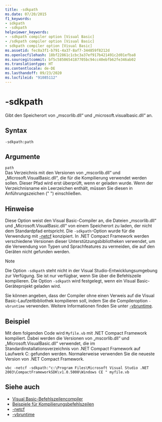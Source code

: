 ```yaml
---
title: -sdkpath
ms.date: 07/20/2015
f1_keywords:
- sdkpath
- -sdkpath
helpviewer_keywords:
- -sdkpath compiler option [Visual Basic]
- /sdkpath compiler option [Visual Basic]
- sdkpath compiler option [Visual Basic]
ms.assetid: fec8a3f1-b791-4a37-8af7-344859f8212d
ms.openlocfilehash: 18bf22861c1cbc3a37ef917b421491c2d01efba8
ms.sourcegitcommit: bf5c5850654187705bc94cc40ebfb62fe346ab02
ms.translationtype: HT
ms.contentlocale: de-DE
ms.lasthandoff: 09/23/2020
ms.locfileid: "91085112"
---
```

# <a name="-sdkpath"></a>-sdkpath

Gibt den Speicherort von „mscorlib.dll“ und „microsoft.visualbasic.dll“ an.  
  
## <a name="syntax"></a>Syntax  
  
```console  
-sdkpath:path  
```  
  
## <a name="arguments"></a>Argumente  

 `path`  
 Das Verzeichnis mit den Versionen von „mscorlib.dll“ und „Microsoft.VisualBasic.dll“, die für die Kompilierung verwendet werden sollen. Dieser Pfad wird erst überprüft, wenn er geladen wurde. Wenn der Verzeichnisname ein Leerzeichen enthält, müssen Sie diesen in Anführungszeichen (" ") einschließen.  
  
## <a name="remarks"></a>Hinweise  

 Diese Option weist den Visual Basic-Compiler an, die Dateien „mscorlib.dll“ und „Microsoft.VisualBasic.dll“ von einem Speicherort zu laden, der nicht dem Standardpfad entspricht. Die `-sdkpath`-Option wurde für die Verwendung mit [-netcf](netcf.md) konzipiert. In .NET Compact Framework werden verschiedene Versionen dieser Unterstützungsbibliotheken verwendet, um die Verwendung von Typen und Sprachfeatures zu vermeiden, die auf den Geräten nicht gefunden werden.  
  
> [!NOTE]
> Die Option `-sdkpath` steht nicht in der Visual Studio-Entwicklungsumgebung zur Verfügung. Sie ist nur verfügbar, wenn Sie über die Befehlszeile kompilieren. Die Option `-sdkpath` wird festgelegt, wenn ein Visual Basic-Geräteprojekt geladen wird.  
  
 Sie können angeben, dass der Compiler ohne einen Verweis auf die Visual Basic-Laufzeitbibliothek kompilieren soll, indem Sie die Compileroption `-vbruntime` verwenden. Weitere Informationen finden Sie unter [-vbruntime](vbruntime.md).  
  
## <a name="example"></a>Beispiel  

 Mit dem folgenden Code wird `Myfile.vb` mit .NET Compact Framework kompiliert. Dabei werden die Versionen von „mscorlib.dll“ und „Microsoft.VisualBasic.dll“ verwendet, die im Standardinstallationsverzeichnis von .NET Compact Framework auf Laufwerk C: gefunden werden. Normalerweise verwenden Sie die neueste Version von .NET Compact Framework.  
  
```console
vbc -netcf -sdkpath:"c:\Program Files\Microsoft Visual Studio .NET 2003\CompactFrameworkSDK\v1.0.5000\Windows CE " myfile.vb  
```  
  
## <a name="see-also"></a>Siehe auch

- [Visual Basic-Befehlszeilencompiler](index.md)
- [Beispiele für Kompilierungsbefehlszeilen](sample-compilation-command-lines.md)
- [-netcf](netcf.md)
- [-vbruntime](vbruntime.md)

